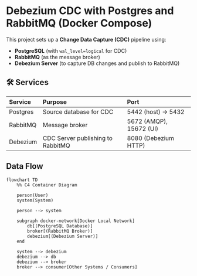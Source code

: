 # Debezium CDC with Postgres and RabbitMQ (Docker Compose)

This project sets up a **Change Data Capture (CDC)** pipeline using:
- **PostgreSQL** (with `wal_level=logical` for CDC)
- **RabbitMQ** (as the message broker)
- **Debezium Server** (to capture DB changes and publish to RabbitMQ)

## 🛠 Services

| Service     | Purpose                         | Port                  |
|:------------|:---------------------------------|:----------------------|
| Postgres    | Source database for CDC          | 5442 (host) -> 5432    |
| RabbitMQ    | Message broker                   | 5672 (AMQP), 15672 (UI)|
| Debezium    | CDC Server publishing to RabbitMQ| 8080 (Debezium HTTP)   |


## Data Flow


```mermaid
flowchart TD
    %% C4 Container Diagram

    person(User)
    system(System)

    person --> system

    subgraph docker-network[Docker Local Network]
        db[(PostgreSQL Database)]
        broker[(RabbitMQ Broker)]
        debezium[(Debezium Server)]
    end

    system --> debezium
    debezium --> db
    debezium --> broker
    broker --> consumer[Other Systems / Consumers]
```